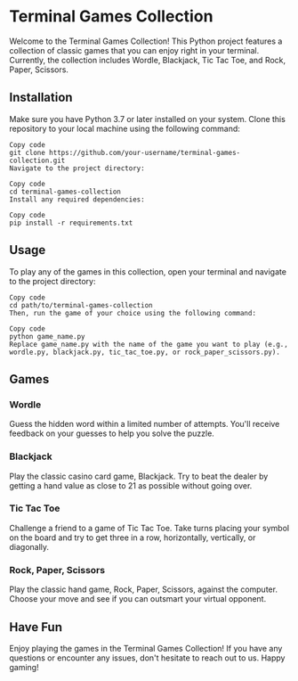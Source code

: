 # Terminal Games Collection
Welcome to the Terminal Games Collection! This Python project features a collection of classic games that you can enjoy right in your terminal. Currently, the collection includes Wordle, Blackjack, Tic Tac Toe, and Rock, Paper, Scissors.

## Installation <a name="installation"></a>
Make sure you have Python 3.7 or later installed on your system.
Clone this repository to your local machine using the following command:

```shell
Copy code
git clone https://github.com/your-username/terminal-games-collection.git
Navigate to the project directory:
```

```shell
Copy code
cd terminal-games-collection
Install any required dependencies:
```

```shell
Copy code
pip install -r requirements.txt
```

## Usage <a name="usage"></a>
To play any of the games in this collection, open your terminal and navigate to the project directory:

```shell
Copy code
cd path/to/terminal-games-collection
Then, run the game of your choice using the following command:
```

```shell
Copy code
python game_name.py
Replace game_name.py with the name of the game you want to play (e.g., wordle.py, blackjack.py, tic_tac_toe.py, or rock_paper_scissors.py).
```

## Games <a name="games"></a>
### Wordle
Guess the hidden word within a limited number of attempts. You'll receive feedback on your guesses to help you solve the puzzle.

### Blackjack
Play the classic casino card game, Blackjack. Try to beat the dealer by getting a hand value as close to 21 as possible without going over.

### Tic Tac Toe
Challenge a friend to a game of Tic Tac Toe. Take turns placing your symbol on the board and try to get three in a row, horizontally, vertically, or diagonally.

### Rock, Paper, Scissors
Play the classic hand game, Rock, Paper, Scissors, against the computer. Choose your move and see if you can outsmart your virtual opponent.

## Have Fun
Enjoy playing the games in the Terminal Games Collection! If you have any questions or encounter any issues, don't hesitate to reach out to us. Happy gaming!

